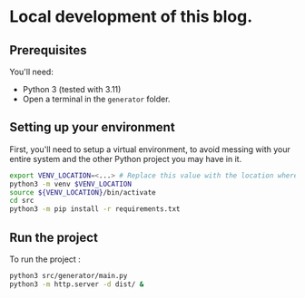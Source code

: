 # Local development of this blog.

## Prerequisites

You'll need: 
* Python 3 (tested with 3.11)
* Open a terminal in the `generator` folder.

## Setting up your environment

First, you'll need to setup a virtual environment, to avoid messing with your
entire system and the other Python project you may have in it.

```sh
export VENV_LOCATION=<...> # Replace this value with the location where you want your venv to be saved.
python3 -m venv $VENV_LOCATION
source ${VENV_LOCATION}/bin/activate
cd src
python3 -m pip install -r requirements.txt
```

## Run the project

To run the project :

```sh
python3 src/generator/main.py
python3 -m http.server -d dist/ &
```